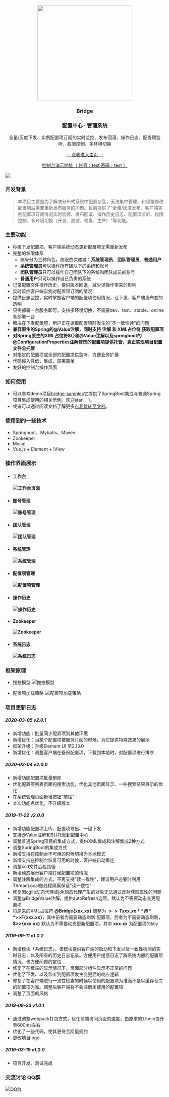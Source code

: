 <br>
<p align="center">
    <img src="https://images.gitee.com/uploads/images/2019/0926/165506_ab9d375b_718145.png" width="300" height="300">
    <h3 align="center">Bridge</h3>
    <h3 align="center">配置中心 · 管理系统</h3>
    <p align="center">全量/灰度下发、实例配置项订阅的实时监控、发布回滚、操作日志、配置项监听、权限控制、多环境切换</p>
        <p align="center"><a href="http://doc.u2open.com">-- 点我进入主页 --</a></p>
    <p align="center"><a href="http://bridge.u2open.com">控制台演示地址（ 账号：test  密码：test ）</a></p>
    <a align="center" href="https://www.apache.org/licenses/LICENSE-2.0">
        <img src="https://img.shields.io/badge/License-Apache--2.0-brightgreen.svg" >
    </a>
</p>


### 开发背景
>  本项目主要是为了解决分布式系统中配置杂乱，无法集中管理，和频繁修改配置项后需要重新发布服务的问题。目前提供了“全量/灰度发布、客户端实例配置项订阅情况实时监控、发布回滚、操作历史日志、配置项监听、权限控制、多环境切换（开发、测试、预发、生产）"等功能。

### 主要功能

* 秒级下发配置项，客户端系统动态更新配置项无需重新发布
* 完整的权限体系
  * 账号分为三种角色，权限依次递减：**系统管理员**、**团队管理员**、**普通用户**
  * **系统管理员**可以操作所有团队下的系统和账号
  * **团队管理员**只可以操作自己团队下的系统和团队成员的账号
  * **普通用户**只可以操作自己负责的系统
* 记录配置文件操作历史，提供版本回退，减少误操作带来的影响
* 实时监控客户端实例对配置项订阅的情况
* 提供日志监控，实时掌握客户端的配置项使用情况，让下发、客户端发布变的透明
* 只需部署一台服务即可，支持多环境切换，不需要dev、test、stable、online各部署一台
* 解决在下发配置项，用户正在读取配置项时发生的“不一致性读”的问题
* **兼容原生的Spring的@Value注解，同时支持 **注解** 和 **XML占位符** 获取配置项**
* **对Spring原生的XML占位符${}和@Value注解以及springboot的@ConfigurationProperties注解修饰的配置项提供托管，真正实现项目配置文件全托管**
* 对指定的配置项或全部的配置提供监听，方便业务扩展
* 代码侵入性低，集成、部署简单
* 友好的控制台操作页面


### 如何使用

* 可以参考demo项目[bridge-samples](https://gitee.com/Jay_git/bridge-samples)它提供了SpringBoot集成与普通Spring项目集成使用的相关示例。欢迎star  ：）。
* 或者可以通过阅读文档了解更多[点我跳转至文档](http://doc.u2open.com)。

### 使用到的一些技术

* Springboot、Mybatis、Maven
* Zookeeper
* Mysql
* Vue.js + Element + iView

### 操作界面展示

* #### 工作台<br><br>![工作台页面](https://images.gitee.com/uploads/images/2019/0912/121210_977443f1_718145.jpeg "工作台.jpg")

* #### 账号管理<br><br>![账号管理](https://images.gitee.com/uploads/images/2019/0912/165716_eaf8dd7e_718145.jpeg "账号管理.jpg")

* #### 团队管理<br><br>![团队管理](https://images.gitee.com/uploads/images/2019/0912/121401_d2123c75_718145.jpeg "团队管理.jpg")

* #### 系统管理<br><br>![系统管理](https://images.gitee.com/uploads/images/2019/0912/121424_70fca057_718145.jpeg "系统管理.jpg")

* #### 配置项管理<br><br>![配置项管理](https://images.gitee.com/uploads/images/2020/0204/170728_039d100a_718145.jpeg "20200204170607.jpg")

* #### 操作历史<br><br>![操作历史](https://images.gitee.com/uploads/images/2019/0912/165737_a0729f34_718145.jpeg "操作历史.jpg")

* #### Zookeeper<br><br>![Zookeeper](https://images.gitee.com/uploads/images/2019/1128/122802_40e3a02e_718145.jpeg "pic-zookeeper.jpg")

* #### 系统日志<br><br>![系统日志](https://images.gitee.com/uploads/images/2019/0912/121554_d1c2793f_718145.jpeg "系统日志.jpg")

### 框架原理

* 推拉模型
![推拉模型](https://images.gitee.com/uploads/images/2020/0221/172017_6a19aa71_718145.png "bridge-yl-zh-cn.png")

* 配置项加载策略
![配置项加载策略](https://images.gitee.com/uploads/images/2020/0221/181826_1e8042ee_718145.png "1112.png")


### 项目更新日志

##### 2020-03-05 v2.0.1

* 新增功能：批量同步配置项到其他环境
* 新增优化：当某个配置项被服务订阅的时候，为它提供特殊效果的展示
* 框架升级：升级Element UI 至2.13.0
* 新增优化：调整客户端在备份配置项，下载到本地时，对配置项进行排序

##### 2020-02-04 v2.0.0

* 新增功能配置项批量删除
* 优化配置项列表页面的搜索功能，优化其他页面显示、一些搜索结果展示的优化
* 在系统管理页面新增按钮"前往"
* 本次功能点优化，不升级版本

##### 2019-11-22 v2.0.0
* 新增功能配置项上传、配置项导出、一键下发
* 支持@Value注解和${}托管到配置中心
* 调整普通Spring项目的集成方式，提供XML集成和注解集成2种方式
* 调整SpringBoot的集成方式
* 新增支持在控制台不可用的时候切换为本地模式
* 新增支持在控制台恢复可用的时候，客户端自动重连
* 调整xsd文件远程路径
* 新增动态展示客户端订阅配置项的情况
* 调整注解集成的方式，不再支持"读一致性"，建议用户必要时利用ThreadLocal做线程隔离保证"读一致性"
* 修复因cglib动态代理或jdk动态代理产生的对象无法通过反射获取属性的问题
* 调整@BridgeValue注解，提供autoRefresh选项，默认为不需要动态变更配置项
* 将原来的XML占位符 **@Bridge{xxx.xx}** 调整为 **$>>T{xxx.xx}** 和 **$>>F{xxx.xx}**，其中前者为需要动态刷新
配置项，后者为不需要动态刷新， **$>>{xxx.xx}** 默认为不需要动态更新配置项。其中 **xxx.xx** 为配置项的key

##### 2019-09-11 v1.0.2
* 新增模块「系统日志」，该模块提供客户端的启动和下发以及一致性检测的实时日志，以及所有的历史日志记录。方便用户提高日志了解系统内部的配置项情况，也方便问题的定位
* 修复了在极端的显示情况下，页面部分组件显示不正常的问题
* 优化了下发、以及监听到配置项发生变更后的响应逻辑
* 修复了在客户端进行一致性检查的时候以使用的配置项为准而不是以缓存仓库的配置项为准。调整后客户端将不会注册未使用的配置项
* 调整了页面的风格

##### 2019-08-23 v1.0.1
* 通过调整webpack打包方式，优化前端访问页面的速度，由原来的1.5min提升至600ms左右
* 优化了一些代码，使其更符合阿里规约
* 更改项目logo

##### 2019-03-19 v1.0.0
* 项目开发、测试完成


### 交流讨论 QQ群

![QQ群](https://images.gitee.com/uploads/images/2019/1128/122940_c3b8f0ed_718145.jpeg "qq-1.jpg")

   


